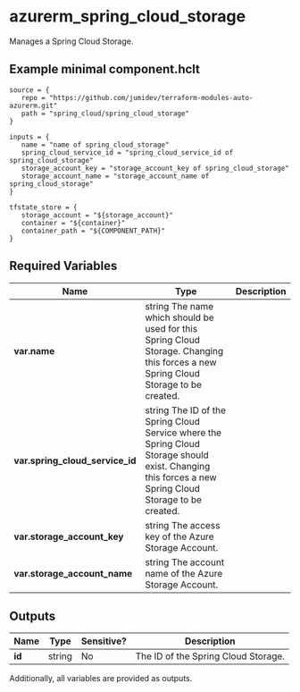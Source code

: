 # azurerm_spring_cloud_storage

Manages a Spring Cloud Storage.

## Example minimal component.hclt

```hcl
source = {
   repo = "https://github.com/jumidev/terraform-modules-auto-azurerm.git" 
   path = "spring_cloud/spring_cloud_storage" 
}

inputs = {
   name = "name of spring_cloud_storage" 
   spring_cloud_service_id = "spring_cloud_service_id of spring_cloud_storage" 
   storage_account_key = "storage_account_key of spring_cloud_storage" 
   storage_account_name = "storage_account_name of spring_cloud_storage" 
}

tfstate_store = {
   storage_account = "${storage_account}" 
   container = "${container}" 
   container_path = "${COMPONENT_PATH}" 
}

```

## Required Variables

| Name | Type |  Description |
| ---- | --------- |  ----------- |
| **var.name** | string  The name which should be used for this Spring Cloud Storage. Changing this forces a new Spring Cloud Storage to be created. | 
| **var.spring_cloud_service_id** | string  The ID of the Spring Cloud Service where the Spring Cloud Storage should exist. Changing this forces a new Spring Cloud Storage to be created. | 
| **var.storage_account_key** | string  The access key of the Azure Storage Account. | 
| **var.storage_account_name** | string  The account name of the Azure Storage Account. | 



## Outputs

| Name | Type | Sensitive? | Description |
| ---- | ---- | --------- | --------- |
| **id** | string | No  | The ID of the Spring Cloud Storage. | 

Additionally, all variables are provided as outputs.
